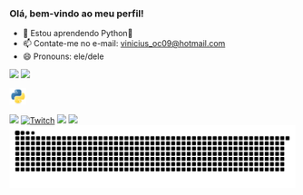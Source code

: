 ### Olá, bem-vindo ao meu perfil!

- 🌱 Estou aprendendo Python🐍
- 📫 Contate-me no e-mail: vinicius_oc09@hotmail.com
- 😄 Pronouns: ele/dele

 [![](https://github-readme-stats.vercel.app/api?username=vinii7&show_icons=true&theme=dracula&include_all_commits=true&count_private=true)](https://github.com/vinii7)
 ![](https://github-readme-stats.vercel.app/api/top-langs/?username=vinii7&layout=compact&langs_count=7&theme=dracula)

<img src="https://raw.githubusercontent.com/devicons/devicon/master/icons/python/python-original.svg" alt="drawing" width="30"/>
  

 [![](https://img.shields.io/badge/-Instagram-%23E4405F?style=for-the-badge&logo=instagram&logoColor=white)](https://www.instagram.com/vinii7x/)
 [![Twitch](https://img.shields.io/badge/Twitch-9146FF?style=for-the-badge&logo=twitch&logoColor=white)](https://www.twitch.tv/vinii7x) [![](https://img.shields.io/badge/-Gmail-%23333?style=for-the-badge&logo=gmail&logoColor=white)](mailto:vinicius_oc09@hotmail.com)
[![](https://img.shields.io/badge/-LinkedIn-%230077B5?style=for-the-badge&logo=linkedin&logoColor=white)](https://www.linkedin.com/in/vinicius-oliveira-44a73a223/)
![Snake animation](https://github.com/vinii7/vinii7/blob/output/github-contribution-grid-snake.svg)
